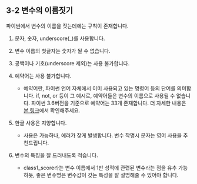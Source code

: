 ## 3-2 변수의 이름짓기

파이썬에서 변수의 이름을 짓는데에는 규칙이 존재합니다.

1.  문자, 숫자, underscore(_)를 사용합니다.
    
2.  변수 이름의 첫글자는 숫자가 될 수 없습니다.
    
3.  공백이나 기호(underscore 제외)는 사용 불가합니다.
    
4.  예약어는 사용 불가합니다.
    
    -   예약어란, 파이썬 언어 자체에서 이미 사용되고 있는 명령어 등의 단어를 의미합니다. if, not, or 등이 그 예시로, 예약어들은 변수의 이름으로 사용될 수 없습니다. 파이썬 3.6버전을 기준으로 예약어는 33개 존재합니다. 더 자세한 내용은 [본 링크](https://realpython.com/lessons/reserved-keywords/)에서 확인해주세요.
    
5.  한글 사용은 지양합니다.
    
    -   사용은 가능하나, 에러가 잦게 발생합니다. 변수 작명시 문자는 영어 사용을 추천드립니다.
    
6.  변수의 특징을 잘 드러내도록 적습니다.
    
    -   class1_score라는 변수 이름에서 1반 성적에 관련된 변수라는 점을 유추 가능하듯, 좋은 변수명은 변수값이 갖는 특성을 잘 설명해줄 수 있어야 합니다.